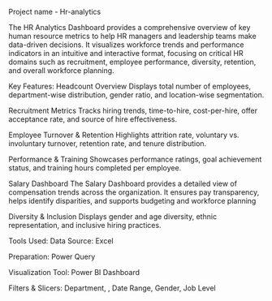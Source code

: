 Project name - Hr-analytics

The HR Analytics Dashboard provides a comprehensive overview of key human resource metrics to help HR managers and leadership teams make data-driven decisions. It visualizes workforce trends and performance indicators in an intuitive and interactive format, focusing on critical HR domains such as recruitment, employee performance, diversity, retention, and overall workforce planning.

Key Features:
Headcount Overview
Displays total number of employees, department-wise distribution, gender ratio, and location-wise segmentation.

Recruitment Metrics
Tracks hiring trends, time-to-hire, cost-per-hire, offer acceptance rate, and source of hire effectiveness.

Employee Turnover & Retention
Highlights attrition rate, voluntary vs. involuntary turnover, retention rate, and tenure distribution.

Performance & Training
Showcases performance ratings, goal achievement status, and training hours completed per employee.

Salary Dashboard
The Salary Dashboard provides a detailed view of compensation trends across the organization. It ensures pay transparency, helps identify disparities, and supports budgeting and workforce planning

Diversity & Inclusion
Displays gender and age diversity, ethnic representation, and inclusive hiring practices.

Tools Used:
Data Source: Excel

Preparation: Power Query

Visualization Tool: Power BI Dashboard

Filters & Slicers: Department, , Date Range, Gender, Job Level
